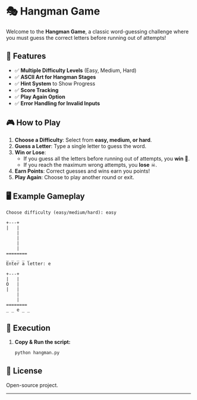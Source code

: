 # 🎭 Hangman Game

Welcome to the **Hangman Game**, a classic word-guessing challenge where you must guess the correct letters before running out of attempts!

## 🚀 Features

- ✅ **Multiple Difficulty Levels** (Easy, Medium, Hard)
- ✅ **ASCII Art for Hangman Stages**
- ✅ **Hint System** to Show Progress
- ✅ **Score Tracking**
- ✅ **Play Again Option**
- ✅ **Error Handling for Invalid Inputs**

## 🎮 How to Play

1. **Choose a Difficulty**: Select from **easy, medium, or hard**.
2. **Guess a Letter**: Type a single letter to guess the word.
3. **Win or Lose**:
   - If you guess all the letters before running out of attempts, you **win** 🎉.
   - If you reach the maximum wrong attempts, you **lose** ☠.
4. **Earn Points**: Correct guesses and wins earn you points!
5. **Play Again**: Choose to play another round or exit.

## 🖥️ Example Gameplay
```
Choose difficulty (easy/medium/hard): easy

+---+
|   |
    |
    |
    |
    |
========
_ _ _ _ _
Enter a letter: e

+---+
|   |
O   |
|   |
    |
    |
========
_ _ e _ _
```

## 🔧 Execution

1. **Copy & Run the script:**
   ```sh
   python hangman.py
   ```

## 📜 License
Open-source project.

---

